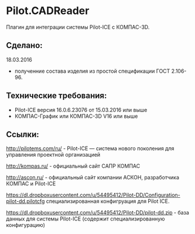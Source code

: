 # Pilot.CADReader

Плагин для интеграции системы Pilot-ICE с КОМПАС-3D.

## Сделано:

18.03.2016
- полученние состава изделия из простой спецификации ГОСТ 2.106-96.

## Технические требования:

- Pilot-ICE версия 16.0.6.23076 от 15.03.2016 или выше
- КОМПАС-График или КОМПАС-3D V16 или выше


## Ссылки:

http://pilotems.com/ru/ - Pilot-ICE — система нового поколения для управления проектной организацией

http://kompas.ru/ - официальный сайт САПР КОМПАС

http://ascon.ru/ - официальный сайт компании АСКОН, разработчика КОМПАС и Pilot-ICE

https://dl.dropboxusercontent.com/u/54495412/Pilot-DD/Configuration-pilot-dd.pilotcfg специализированная конфигруация для Pilot ICE.

https://dl.dropboxusercontent.com/u/54495412/Pilot-DD/pilot-dd.zip - база данных для системы Pilot-ICE (содержит специализированную конфигурацию)


